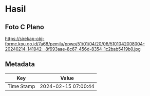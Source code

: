 # Hasil

## Foto C Plano

https://sirekap-obj-formc.kpu.go.id/7a68/pemilu/ppwp/51/01/04/20/08/5101042008004-20240214-141942--8f993aae-8c67-456d-8354-1c2bab5419b0.jpg


## Metadata

| Key        | Value               |
| ---------- | ------------------- |
| Time Stamp | 2024-02-15 07:00:44 |



